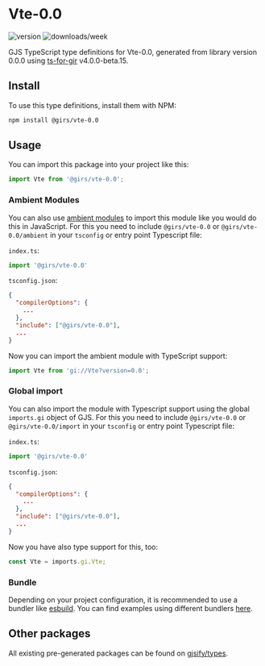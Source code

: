 
# Vte-0.0

![version](https://img.shields.io/npm/v/@girs/vte-0.0)
![downloads/week](https://img.shields.io/npm/dw/@girs/vte-0.0)


GJS TypeScript type definitions for Vte-0.0, generated from library version 0.0.0 using [ts-for-gir](https://github.com/gjsify/ts-for-gir) v4.0.0-beta.15.


## Install

To use this type definitions, install them with NPM:
```bash
npm install @girs/vte-0.0
```

## Usage

You can import this package into your project like this:
```ts
import Vte from '@girs/vte-0.0';
```

### Ambient Modules

You can also use [ambient modules](https://github.com/gjsify/ts-for-gir/tree/main/packages/cli#ambient-modules) to import this module like you would do this in JavaScript.
For this you need to include `@girs/vte-0.0` or `@girs/vte-0.0/ambient` in your `tsconfig` or entry point Typescript file:

`index.ts`:
```ts
import '@girs/vte-0.0'
```

`tsconfig.json`:
```json
{
  "compilerOptions": {
    ...
  },
  "include": ["@girs/vte-0.0"],
  ...
}
```

Now you can import the ambient module with TypeScript support: 

```ts
import Vte from 'gi://Vte?version=0.0';
```

### Global import

You can also import the module with Typescript support using the global `imports.gi` object of GJS.
For this you need to include `@girs/vte-0.0` or `@girs/vte-0.0/import` in your `tsconfig` or entry point Typescript file:

`index.ts`:
```ts
import '@girs/vte-0.0'
```

`tsconfig.json`:
```json
{
  "compilerOptions": {
    ...
  },
  "include": ["@girs/vte-0.0"],
  ...
}
```

Now you have also type support for this, too:

```ts
const Vte = imports.gi.Vte;
```

### Bundle

Depending on your project configuration, it is recommended to use a bundler like [esbuild](https://esbuild.github.io/). You can find examples using different bundlers [here](https://github.com/gjsify/ts-for-gir/tree/main/examples).

## Other packages

All existing pre-generated packages can be found on [gjsify/types](https://github.com/gjsify/types).


